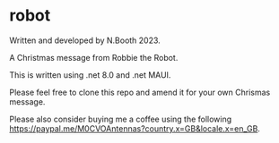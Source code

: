 # robot

 Written and developed by N.Booth 2023.

 A Christmas message from Robbie the Robot.

 This is written using .net 8.0 and .net MAUI.

 Please feel free to clone this repo and amend it for your own Chrismas message.

 Please also consider buying me a coffee using the following https://paypal.me/M0CVOAntennas?country.x=GB&locale.x=en_GB.

 
